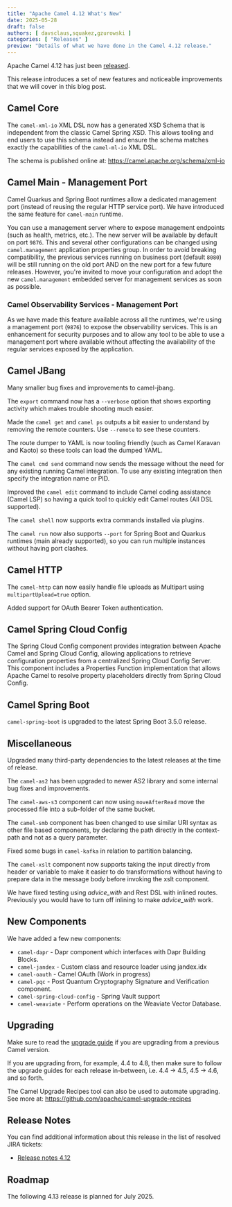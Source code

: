 ```yaml
---
title: "Apache Camel 4.12 What's New"
date: 2025-05-28
draft: false
authors: [ davsclaus,squakez,gzurowski ]
categories: [ "Releases" ]
preview: "Details of what we have done in the Camel 4.12 release."
---
```


Apache Camel 4.12 has just been [released](/blog/2025/05/RELEASE-4.12.0/).

This release introduces a set of new features and noticeable improvements that we will cover in this blog post.

## Camel Core

The `camel-xml-io` XML DSL now has a generated XSD Schema that is independent from the classic Camel Spring XSD.
This allows tooling and end users to use this schema instead and ensure the schema matches exactly the capabilities
of the `camel-ml-io` XML DSL.

The schema is published online at: https://camel.apache.org/schema/xml-io

## Camel Main - Management Port

Camel Quarkus and Spring Boot runtimes allow a dedicated management port (instead of reusing the regular HTTP service port).
We have introduced the same feature for `camel-main` runtime.

You can use a management server where to expose management endpoints (such as health, metrics, etc.).
The new server will be available by default on port `9876`. This and several other configurations can be changed using
`camel.management` application properties group. In order to avoid breaking compatibility, the previous services running
on business port (default `8080`) will be still running on the old port AND on the new port for a few future releases.
However, you're invited to move your configuration and adopt the new `camel.management` embedded server for management
services as soon as possible.

### Camel Observability Services - Management Port

As we have made this feature available across all the runtimes, we're using a management port (`9876`) to expose the
observability services. This is an enhancement for security purposes and to allow any tool to be able to use a
management port where available without affecting the availability of the regular services exposed by the application.

## Camel JBang

Many smaller bug fixes and improvements to camel-jbang.

The `export` command now has a `--verbose` option that shows exporting activity which makes trouble shooting much easier.

Made the `camel get` and `camel ps` outputs a bit easier to understand by removing the remote counters. Use `--remote` to see these counters.

The route dumper to YAML is now tooling friendly (such as Camel Karavan and Kaoto) so these tools can load the dumped YAML.

The `camel cmd send` command now sends the message without the need for any existing running Camel integration.
To use any existing integration then specify the integration name or PID.

Improved the `camel edit` command to include Camel coding assistance (Camel LSP) so having a quick tool to quickly edit
Camel routes (All DSL supported). 

The `camel shell` now supports extra commands installed via plugins.

The `camel run` now also supports `--port` for Spring Boot and Quarkus runtimes (main already supported),
so you can run multiple instances without having port clashes.


## Camel HTTP

The `camel-http` can now easily handle file uploads as Multipart using `multipartUpload=true` option.

Added support for OAuth Bearer Token authentication.

## Camel Spring Cloud Config

The Spring Cloud Config component provides integration between Apache Camel and Spring Cloud Config,
allowing applications to retrieve configuration properties from a centralized Spring Cloud Config Server.
This component includes a Properties Function implementation that allows Apache Camel to resolve property placeholders
directly from Spring Cloud Config.

## Camel Spring Boot

`camel-spring-boot` is upgraded to the latest Spring Boot 3.5.0 release.

## Miscellaneous

Upgraded many third-party dependencies to the latest releases at the time of release.

The `camel-as2` has been upgraded to newer AS2 library and some internal bug fixes and improvements.

The `camel-aws-s3` component can now using `moveAfterRead` move the processed file into a sub-folder of the same bucket.

The `camel-smb` component has been changed to use similar URI syntax as other file based components, by declaring the path
directly in the context-path and not as a query parameter.

Fixed some bugs in `camel-kafka` in relation to partition balancing.

The `camel-xslt` component now supports taking the input directly from header or variable to make it easier to do transformations
without having to prepare data in the message body before invoking the xslt component.

We have fixed testing using _advice_with_ and Rest DSL with inlined routes. Previously you would have to turn off inlining to make _advice_with_ work.

## New Components

We have added a few new components:

- `camel-dapr` - Dapr component which interfaces with Dapr Building Blocks.
- `camel-jandex` - Custom class and resource loader using jandex.idx
- `camel-oauth` - Camel OAuth (Work in progress)
- `camel-pqc` - Post Quantum Cryptography Signature and Verification component.
- `camel-spring-cloud-config` - Spring Vault support
- `camel-weaviate` - Perform operations on the Weaviate Vector Database.

## Upgrading

Make sure to read the [upgrade guide](/manual/camel-4x-upgrade-guide-4_12.html) if you are upgrading from a previous
Camel version.

If you are upgrading from, for example, 4.4 to 4.8, then make sure to follow the upgrade guides for each release
in-between, i.e.
4.4 -> 4.5, 4.5 -> 4.6, and so forth.

The Camel Upgrade Recipes tool can also be used to automate upgrading.
See more at: https://github.com/apache/camel-upgrade-recipes

## Release Notes

You can find additional information about this release in the list of resolved JIRA tickets:

- [Release notes 4.12](/releases/release-4.12.0/)

## Roadmap

The following 4.13 release is planned for July 2025.

